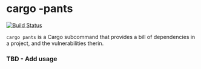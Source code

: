 <!-- 
Copyright 2019 Glenn Mohre

Licensed under the Apache License, Version 2.0 (the "License"); 
you may not use this file except in compliance with the License. 
You may obtain a copy of the License at

http://www.apache.org/licenses/LICENSE-2.0

Unless required by applicable law or agreed to in writing, software 
distributed under the License is distributed on an "AS IS" BASIS, 
WITHOUT WARRANTIES OR CONDITIONS OF ANY KIND, either express or implied. 
See the License for the specific language governing permissions and 
limitations under the License. 
-->

# cargo -pants

[![Build Status](https://travis-ci.org/sonatype-nexus-community/cargo-pants.svg?branch=master)](https://travis-ci.org/sonatype-nexus-community/cargo-pants)

`cargo pants` is a Cargo subcommand that provides a bill of dependencies in a project,
and the vulnerabilities therin.

### TBD - Add usage
